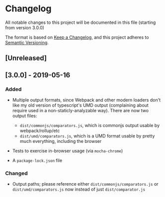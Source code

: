 # Changelog
All notable changes to this project will be documented in this file (starting from version 3.0.0)

The format is based on [Keep a Changelog](https://keepachangelog.com/en/1.0.0/),
and this project adheres to [Semantic Versioning](https://semver.org/spec/v2.0.0.html).

## [Unreleased]

## [3.0.0] - 2019-05-16
### Added
 - Multiple output formats, since Webpack and other modern loaders don't like 
 my old version of typescript's UMD output (complaining about require used in
 a non-staticly-analyzable way). There are now two output files:
   - `dist/commonjs/comparators.js`, which is commonjs output usable by webpack/rollup/etc
   - `dist/umd/comparators.js`, which is a UMD format usable by pretty much 
   everything, including the browser  

 - Tests to exercise in-browser usage (via `mocha-chrome`)
 - A `package-lock.json` file

### Changed
 - Output paths; please reference either `dist/commonjs/comparators.js` or 
 `dist/umd/comparators.js` now instead of just `dist/comparator.js`

